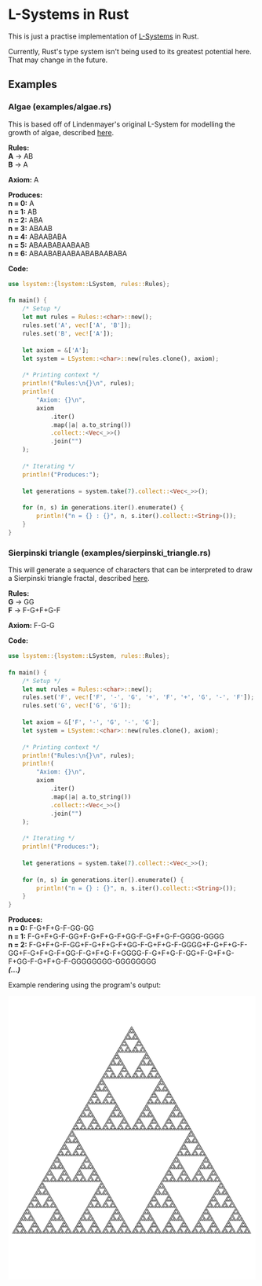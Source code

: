# L-Systems in Rust

This is just a practise implementation of [L-Systems](https://en.wikipedia.org/wiki/L-system) in Rust.

Currently, Rust's type system isn't being used to its greatest potential here. That may change in the future.

## Examples
### Algae (examples/algae.rs)
This is based off of Lindenmayer's original L-System for modelling the growth of algae, described [here](https://en.wikipedia.org/wiki/L-system#Example_1:_algae).

**Rules:** \
**A** -> AB \
**B** -> A

**Axiom:** A

**Produces:**\
**n = 0:** A \
**n = 1:** AB \
**n = 2:** ABA \
**n = 3:** ABAAB \
**n = 4:** ABAABABA \
**n = 5:** ABAABABAABAAB \
**n = 6:** ABAABABAABAABABAABABA

**Code:**
```rs
use lsystem::{lsystem::LSystem, rules::Rules};

fn main() {
    /* Setup */
    let mut rules = Rules::<char>::new();
    rules.set('A', vec!['A', 'B']);
    rules.set('B', vec!['A']);

    let axiom = &['A'];
    let system = LSystem::<char>::new(rules.clone(), axiom);

    /* Printing context */
    println!("Rules:\n{}\n", rules);
    println!(
        "Axiom: {}\n",
        axiom
            .iter()
            .map(|a| a.to_string())
            .collect::<Vec<_>>()
            .join("")
    );

    /* Iterating */
    println!("Produces:");

    let generations = system.take(7).collect::<Vec<_>>();

    for (n, s) in generations.iter().enumerate() {
        println!("n = {} : {}", n, s.iter().collect::<String>());
    }
}
```

### Sierpinski triangle (examples/sierpinski_triangle.rs)
This will generate a sequence of characters that can be interpreted to draw a Sierpinski triangle fractal, described [here](https://en.wikipedia.org/wiki/L-system#Example_5:_Sierpinski_triangle).

**Rules:** \
**G** -> GG \
**F** -> F-G+F+G-F

**Axiom:** F-G-G

**Code:**
```rs
use lsystem::{lsystem::LSystem, rules::Rules};

fn main() {
    /* Setup */
    let mut rules = Rules::<char>::new();
    rules.set('F', vec!['F', '-', 'G', '+', 'F', '+', 'G', '-', 'F']);
    rules.set('G', vec!['G', 'G']);

    let axiom = &['F', '-', 'G', '-', 'G'];
    let system = LSystem::<char>::new(rules.clone(), axiom);

    /* Printing context */
    println!("Rules:\n{}\n", rules);
    println!(
        "Axiom: {}\n",
        axiom
            .iter()
            .map(|a| a.to_string())
            .collect::<Vec<_>>()
            .join("")
    );

    /* Iterating */
    println!("Produces:");

    let generations = system.take(7).collect::<Vec<_>>();

    for (n, s) in generations.iter().enumerate() {
        println!("n = {} : {}", n, s.iter().collect::<String>());
    }
}
```

**Produces:** \
**n = 0:** F-G+F+G-F-GG-GG \
**n = 1:** F-G+F+G-F-GG+F-G+F+G-F+GG-F-G+F+G-F-GGGG-GGGG \
**n = 2:** F-G+F+G-F-GG+F-G+F+G-F+GG-F-G+F+G-F-GGGG+F-G+F+G-F-GG+F-G+F+G-F+GG-F-G+F+G-F+GGGG-F-G+F+G-F-GG+F-G+F+G-F+GG-F-G+F+G-F-GGGGGGGG-GGGGGGGG \
***(...)***

Example rendering using the program's output:

![Result](examples/images/sierpinski_triangle_rendered.png)